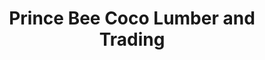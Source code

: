 ---
title: "Prince Bee Coco Lumber and Trading"
url: /cainta/prince-bee-coco-lumber-and-trading/
shop: Eisenwaren
---